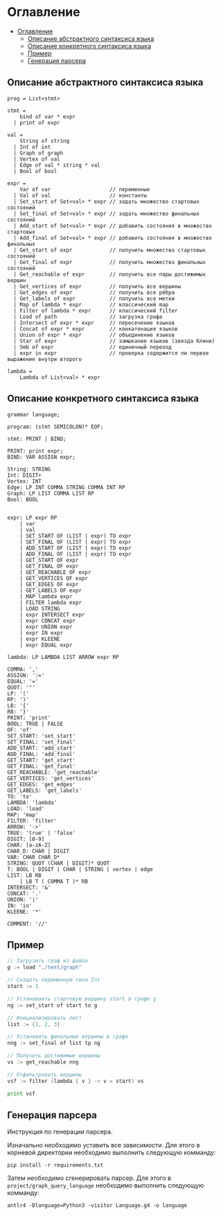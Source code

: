 # Оглавление
- [Оглавление](#оглавление)
  - [Описание абстрактного синтаксиса языка](#описание-абстрактного-синтаксиса-языка)
  - [Описание конкретного синтаксиса языка](#описание-конкретного-синтаксиса-языка)
  - [Пример](#пример)
  - [Генерация парсера](#генерация-парсера)


## Описание абстрактного синтаксиса языка

```
prog = List<stmt>

stmt =
    bind of var * expr
  | print of expr

val =
    String of string
  | Int of int
  | Graph of graph
  | Vertex of val
  | Edge of val * string * val
  | Bool of bool

expr =
    Var of var                   // переменные
  | Val of val                   // константы
  | Set_start of Set<val> * expr // задать множество стартовых состояний
  | Set_final of Set<val> * expr // задать множество финальных состояний
  | Add_start of Set<val> * expr // добавить состояния в множество стартовых
  | Add_final of Set<val> * expr // добавить состояния в множество финальных
  | Get_start of expr            // получить множество стартовых состояний
  | Get_final of expr            // получить множество финальных состояний
  | Get_reachable of expr        // получить все пары достижимых вершин
  | Get_vertices of expr         // получить все вершины
  | Get_edges of expr            // получить все рёбра
  | Get_labels of expr           // получить все метки
  | Map of lambda * expr         // классический map
  | Filter of lambda * expr      // классический filter
  | Load of path                 // загрузка графа
  | Intersect of expr * expr     // пересечение языков
  | Concat of expr * expr        // конкатенация языков
  | Union of expr * expr         // объединение языков
  | Star of expr                 // замыкание языков (звезда Клини)
  | Smb of expr                  // единичный переход
  | expr in expr                 // проверка содержится ли первое выражение внутри второго

lambda =
    Lambda of List<val> * expr
```

## Описание конкретного синтаксиса языка

```
grammar language;

program: (stmt SEMICOLON)* EOF;

stmt: PRINT | BIND;

PRINT: print expr;
BIND: VAR ASSIGN expr;

String: STRING
Int: DIGIT+
Vertex: INT
Edge: LP INT COMMA STRING COMMA INT RP
Graph: LP LIST COMMA LIST RP
Bool: BOOL


expr: LP expr RP
    | var
    | val
    | SET_START OF (LIST | expr) TO expr
    | SET_FINAL OF (LIST | expr) TO expr
    | ADD_START OF (LIST | expr) TO expr
    | ADD_FINAL OF (LIST | expr) TO expr
    | GET_START OF expr
    | GET_FINAL OF expr
    | GET_REACHABLE OF expr
    | GET_VERTICES OF expr
    | GET_EDGES OF expr
    | GET_LABELS OF expr
    | MAP lambda expr
    | FILTER lambda expr
    | LOAD STRING
    | expr INTERSECT expr
    | expr CONCAT expr
    | expr UNION expr
    | expr IN expr
    | expr KLEENE
    | expr EQUAL expr

lambda: LP LAMBDA LIST ARROW expr RP

COMMA: ','
ASSIGN: ':='
EQUAL: '='
QUOT: '"'
LP: '('
RP: ')'
LB: '{'
RB: '}'
PRINT: 'print'
BOOL: TRUE | FALSE
OF: 'of'
SET_START: 'set_start'
SET_FINAL: 'set_final'
ADD_START: 'add_start'
ADD_FINAL: 'add_final'
GET_START: 'get_start'
GET_FINAL: 'get_final'
GET_REACHABLE: 'get_reachable'
GET_VERTICES: 'get_vertices'
GET_EDGES: 'get_edges'
GET_LABELS: 'get_labels'
TO: 'to'
LAMBDA: 'lambda'
LOAD: 'load'
MAP: 'map'
FILTER: 'filter'
ARROW: '->'
TRUE: 'true' | 'false'
DIGIT: [0-9]
CHAR: [a-zA-Z]
CHAR_D: CHAR | DIGIT
VAR: CHAR CHAR_D*
STRING: QUOT (CHAR | DIGIT)* QUOT
T: BOOL | DIGIT | CHAR | STRING | vertex | edge
LIST: LB RB
    | LB T ( COMMA T )* RB
INTERSECT: '&'
CONCAT: '.'
UNION: '|'
IN: 'in'
KLEENE: '*'

COMMENT: '//'
```

## Пример

```Go
// Загрузить граф из файла
g := load "./test/graph"

// Создать переменную типа Int
start := 1

// Установаить стартовую вершину start в графе g
ng := set_start of start to g

// Инициализировать лист
list := {1, 2, 3}

// Установить финальные вершины в графе
nng := set_final of list tp ng

// Получить достижимые вершины
vs := get_reachable nng

// Отфильтровать вершины
vsf := filter (lambda { v } -> v = start) vs

print vsf
```

## Генерация парсера

Инструкция по генерации парсера.

Изначально необходимо уставить все зависимости. Для этого в корневой директории необходимо выполнить следующую комманду:

```shell
pip install -r requirements.txt
```

Затем необходимо сгенерировать парсер. Для этого в `project/graph_query_language` необходимо выполнить следующую комманду:

```shell
antlr4 -Dlanguage=Python3 -visitor Language.g4 -o language
```
